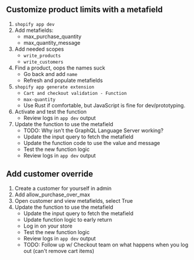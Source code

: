 
## Customize product limits with a metafield

1. `shopify app dev`
1. Add metafields:
    * max_purchase_quantity
    * max_quantity_message
2. Add needed scopes
    * `write_products`
    * `write_customers`
1. Find a product, oops the names suck
    * Go back and add `name`
    * Refresh and populate metafields
1. `shopify app generate extension`
    * `Cart and checkout validation - Function`
    * `max-quantity`
    * Use Rust if comfortable, but JavaScript is fine for dev/prototyping.
1. Activate and test the function
    * Review logs in `app dev` output
1. Update the function to use the metafield
    * TODO: Why isn't the GraphQL Language Server working?
    * Update the input query to fetch the metafield
    * Update the function code to use the value and message
    * Test the new function logic
    * Review logs in `app dev` output


## Add customer override
1. Create a customer for yourself in admin
1. Add allow_purchase_over_max
1. Open customer and view metafields, select True 
1. Update the function to use the metafield
    * Update the input query to fetch the metafield
    * Update function logic to early return
    * Log in on your store
    * Test the new function logic
    * Review logs in `app dev` output
    * TODO: Follow up w/ Checkout team on what happens when you log out (can't remove cart items)
